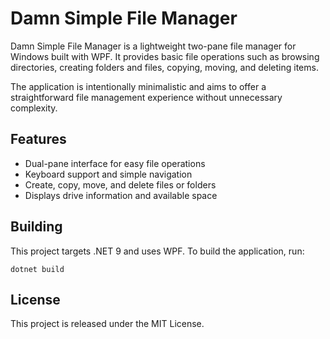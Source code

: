 # Damn Simple File Manager

Damn Simple File Manager is a lightweight two-pane file manager for Windows built with WPF. It provides basic file operations such as browsing directories, creating folders and files, copying, moving, and deleting items.

The application is intentionally minimalistic and aims to offer a straightforward file management experience without unnecessary complexity.

## Features

- Dual-pane interface for easy file operations
- Keyboard support and simple navigation
- Create, copy, move, and delete files or folders
- Displays drive information and available space

## Building

This project targets .NET 9 and uses WPF. To build the application, run:

```
dotnet build
```

## License

This project is released under the MIT License.
